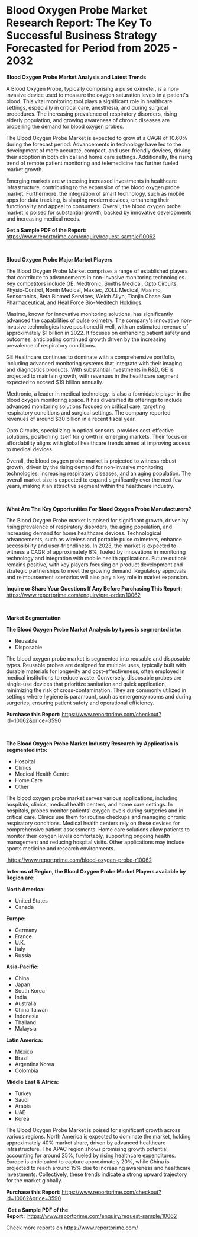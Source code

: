 <p><h1>Blood Oxygen Probe Market Research Report: The Key To Successful Business Strategy Forecasted for Period from 2025 - 2032</h1></p><p><strong>Blood Oxygen Probe Market Analysis and Latest Trends</strong></p>
<p><p>A Blood Oxygen Probe, typically comprising a pulse oximeter, is a non-invasive device used to measure the oxygen saturation levels in a patient's blood. This vital monitoring tool plays a significant role in healthcare settings, especially in critical care, anesthesia, and during surgical procedures. The increasing prevalence of respiratory disorders, rising elderly population, and growing awareness of chronic diseases are propelling the demand for blood oxygen probes.</p><p>The Blood Oxygen Probe Market is expected to grow at a CAGR of 10.60% during the forecast period. Advancements in technology have led to the development of more accurate, compact, and user-friendly devices, driving their adoption in both clinical and home care settings. Additionally, the rising trend of remote patient monitoring and telemedicine has further fueled market growth. </p><p>Emerging markets are witnessing increased investments in healthcare infrastructure, contributing to the expansion of the blood oxygen probe market. Furthermore, the integration of smart technology, such as mobile apps for data tracking, is shaping modern devices, enhancing their functionality and appeal to consumers. Overall, the blood oxygen probe market is poised for substantial growth, backed by innovative developments and increasing medical needs.</p></p>
<p><strong>Get a Sample PDF of the Report:&nbsp;</strong> <a href="https://www.reportprime.com/enquiry/request-sample/10062?utm_campaign=2190&utm_medium=2&utm_source=Github&utm_content=ia&utm_term=20032025&utm_id=blood-oxygen-probe">https://www.reportprime.com/enquiry/request-sample/10062</a></p>
<p>&nbsp;</p>
<p><strong>Blood Oxygen Probe Major Market Players</strong></p>
<p><p>The Blood Oxygen Probe Market comprises a range of established players that contribute to advancements in non-invasive monitoring technologies. Key competitors include GE, Medtronic, Smiths Medical, Opto Circuits, Physio-Control, Nonin Medical, Maxtec, ZOLL Medical, Masimo, Sensoronics, Beta Biomed Services, Welch Allyn, Tianjin Chase Sun Pharmaceutical, and Heal Force Bio-Meditech Holdings. </p><p>Masimo, known for innovative monitoring solutions, has significantly advanced the capabilities of pulse oximetry. The company's innovative non-invasive technologies have positioned it well, with an estimated revenue of approximately $1 billion in 2022. It focuses on enhancing patient safety and outcomes, anticipating continued growth driven by the increasing prevalence of respiratory conditions.</p><p>GE Healthcare continues to dominate with a comprehensive portfolio, including advanced monitoring systems that integrate with their imaging and diagnostics products. With substantial investments in R&D, GE is projected to maintain growth, with revenues in the healthcare segment expected to exceed $19 billion annually.</p><p>Medtronic, a leader in medical technology, is also a formidable player in the blood oxygen monitoring space. It has diversified its offerings to include advanced monitoring solutions focused on critical care, targeting respiratory conditions and surgical settings. The company reported revenues of around $30 billion in a recent fiscal year.</p><p>Opto Circuits, specializing in optical sensors, provides cost-effective solutions, positioning itself for growth in emerging markets. Their focus on affordability aligns with global healthcare trends aimed at improving access to medical devices.</p><p>Overall, the blood oxygen probe market is projected to witness robust growth, driven by the rising demand for non-invasive monitoring technologies, increasing respiratory diseases, and an aging population. The overall market size is expected to expand significantly over the next few years, making it an attractive segment within the healthcare industry.</p></p>
<p>&nbsp;</p>
<p><strong>What Are The Key Opportunities For Blood Oxygen Probe Manufacturers?</strong></p>
<p><p>The Blood Oxygen Probe market is poised for significant growth, driven by rising prevalence of respiratory disorders, the aging population, and increasing demand for home healthcare devices. Technological advancements, such as wireless and portable pulse oximeters, enhance accessibility and user-friendliness. In 2023, the market is expected to witness a CAGR of approximately 8%, fueled by innovations in monitoring technology and integration with mobile health applications. Future outlook remains positive, with key players focusing on product development and strategic partnerships to meet the growing demand. Regulatory approvals and reimbursement scenarios will also play a key role in market expansion.</p></p>
<p><strong>Inquire or Share Your Questions If Any Before Purchasing This Report:</strong> <a href="https://www.reportprime.com/enquiry/pre-order/10062?utm_campaign=2190&utm_medium=2&utm_source=Github&utm_content=ia&utm_term=20032025&utm_id=blood-oxygen-probe">https://www.reportprime.com/enquiry/pre-order/10062</a></p>
<p>&nbsp;</p>
<p><strong>Market Segmentation</strong></p>
<p><strong>The Blood Oxygen Probe Market Analysis by types is segmented into:</strong></p>
<p><ul><li>Reusable</li><li>Disposable</li></ul></p>
<p><p>The blood oxygen probe market is segmented into reusable and disposable types. Reusable probes are designed for multiple uses, typically built with durable materials for longevity and cost-effectiveness, often employed in medical institutions to reduce waste. Conversely, disposable probes are single-use devices that prioritize sanitation and quick application, minimizing the risk of cross-contamination. They are commonly utilized in settings where hygiene is paramount, such as emergency rooms and during surgeries, ensuring patient safety and operational efficiency.</p></p>
<p><strong>Purchase this Report:&nbsp;</strong><a href="https://www.reportprime.com/checkout?id=10062&price=3590&utm_campaign=2190&utm_medium=2&utm_source=Github&utm_content=ia&utm_term=20032025&utm_id=blood-oxygen-probe">https://www.reportprime.com/checkout?id=10062&price=3590</a></p>
<p>&nbsp;</p>
<p><strong>The Blood Oxygen Probe Market Industry Research by Application is segmented into:</strong></p>
<p><ul><li>Hospital</li><li>Clinics</li><li>Medical Health Centre</li><li>Home Care</li><li>Other</li></ul></p>
<p><p>The blood oxygen probe market serves various applications, including hospitals, clinics, medical health centers, and home care settings. In hospitals, probes monitor patients' oxygen levels during surgeries and in critical care. Clinics use them for routine checkups and managing chronic respiratory conditions. Medical health centers rely on these devices for comprehensive patient assessments. Home care solutions allow patients to monitor their oxygen levels comfortably, supporting ongoing health management and reducing hospital visits. Other applications may include sports medicine and research environments.</p></p>
<p><a href="https://www.reportprime.com/blood-oxygen-probe-r10062?utm_campaign=2190&utm_medium=2&utm_source=Github&utm_content=ia&utm_term=20032025&utm_id=blood-oxygen-probe">&nbsp;https://www.reportprime.com/blood-oxygen-probe-r10062</a></p>
<p><strong>In terms of Region, the Blood Oxygen Probe Market Players available by Region are:</strong></p>
<p>
    <p> <strong> North America: </strong>
        <ul>
            <li>United States</li>
            <li>Canada</li>
        </ul>
        </p> 
    <p> <strong> Europe: </strong>
        <ul>
            <li>Germany</li>
            <li>France</li>
            <li>U.K.</li>
            <li>Italy</li>
            <li>Russia</li>
        </ul>
        </p> 
    <p> <strong> Asia-Pacific: </strong>
        <ul>
            <li>China</li>
            <li>Japan</li>
            <li>South Korea</li>
            <li>India</li>
            <li>Australia</li>
            <li>China Taiwan</li>
            <li>Indonesia</li>
            <li>Thailand</li>
            <li>Malaysia</li>
        </ul>
        </p> 
    <p> <strong> Latin America: </strong>
        <ul>
            <li>Mexico</li>
            <li>Brazil</li>
            <li>Argentina Korea</li>
            <li>Colombia</li>
        </ul>
        </p> 
    <p> <strong> Middle East & Africa: </strong>
        <ul>
            <li>Turkey</li>
            <li>Saudi</li>
            <li>Arabia</li>
            <li>UAE</li>
            <li>Korea</li>
        </ul>
    </p>
    </p>
<p><p>The Blood Oxygen Probe Market is poised for significant growth across various regions. North America is expected to dominate the market, holding approximately 40% market share, driven by advanced healthcare infrastructure. The APAC region shows promising growth potential, accounting for around 25%, fueled by rising healthcare expenditures. Europe is anticipated to capture approximately 20%, while China is projected to reach around 15% due to increasing awareness and healthcare investments. Collectively, these trends indicate a strong upward trajectory for the market globally.</p></p>
<p><strong>Purchase this Report: </strong><a href="https://www.reportprime.com/checkout?id=10062&price=3590&utm_campaign=2190&utm_medium=2&utm_source=Github&utm_content=ia&utm_term=20032025&utm_id=blood-oxygen-probe">https://www.reportprime.com/checkout?id=10062&price=3590</a></p>
<p>&nbsp;<strong>Get a Sample PDF of the Report:&nbsp;&nbsp;</strong><a href="https://www.reportprime.com/enquiry/request-sample/10062?utm_campaign=2190&utm_medium=2&utm_source=Github&utm_content=ia&utm_term=20032025&utm_id=blood-oxygen-probe">https://www.reportprime.com/enquiry/request-sample/10062</a></p>
<p><strong></strong></p>
<p>Check more reports on <a href="https://www.reportprime.com/?utm_campaign=2190&utm_medium=2&utm_source=Github&utm_content=ia&utm_term=20032025&utm_id=blood-oxygen-probe">https://www.reportprime.com/</a></p>